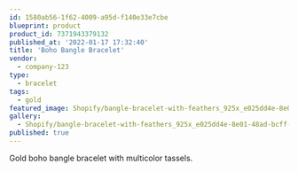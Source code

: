 ```yaml
---
id: 1580ab56-1f62-4009-a95d-f140e33e7cbe
blueprint: product
product_id: 7371943379132
published_at: '2022-01-17 17:32:40'
title: 'Boho Bangle Bracelet'
vendor:
  - company-123
type:
  - bracelet
tags:
  - gold
featured_image: Shopify/bangle-bracelet-with-feathers_925x_e025dd4e-8e01-48ad-bcff-baf4dce83b2d.jpg
gallery:
  - Shopify/bangle-bracelet-with-feathers_925x_e025dd4e-8e01-48ad-bcff-baf4dce83b2d.jpg
published: true
---
```

<p>Gold boho bangle bracelet with multicolor tassels.</p>